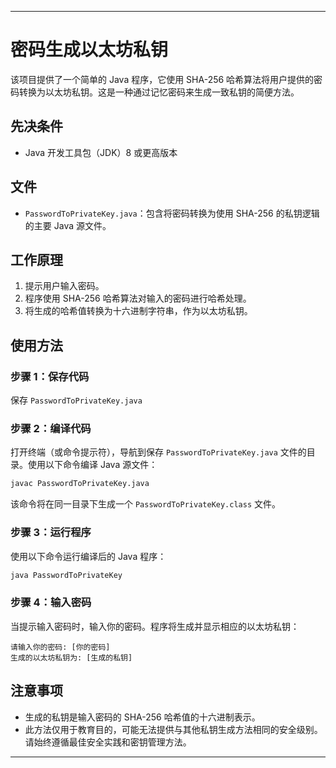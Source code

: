 
---

# 密码生成以太坊私钥

该项目提供了一个简单的 Java 程序，它使用 SHA-256 哈希算法将用户提供的密码转换为以太坊私钥。这是一种通过记忆密码来生成一致私钥的简便方法。

## 先决条件

- Java 开发工具包（JDK）8 或更高版本

## 文件

- `PasswordToPrivateKey.java`：包含将密码转换为使用 SHA-256 的私钥逻辑的主要 Java 源文件。

## 工作原理

1. 提示用户输入密码。
2. 程序使用 SHA-256 哈希算法对输入的密码进行哈希处理。
3. 将生成的哈希值转换为十六进制字符串，作为以太坊私钥。

## 使用方法

### 步骤 1：保存代码

保存 `PasswordToPrivateKey.java` 


### 步骤 2：编译代码

打开终端（或命令提示符），导航到保存 `PasswordToPrivateKey.java` 文件的目录。使用以下命令编译 Java 源文件：

```sh
javac PasswordToPrivateKey.java
```

该命令将在同一目录下生成一个 `PasswordToPrivateKey.class` 文件。

### 步骤 3：运行程序

使用以下命令运行编译后的 Java 程序：

```sh
java PasswordToPrivateKey
```

### 步骤 4：输入密码

当提示输入密码时，输入你的密码。程序将生成并显示相应的以太坊私钥：

```
请输入你的密码: [你的密码]
生成的以太坊私钥为: [生成的私钥]
```

## 注意事项

- 生成的私钥是输入密码的 SHA-256 哈希值的十六进制表示。
- 此方法仅用于教育目的，可能无法提供与其他私钥生成方法相同的安全级别。请始终遵循最佳安全实践和密钥管理方法。

---